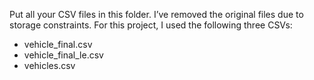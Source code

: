 Put all your CSV files in this folder. I’ve removed the original files due to storage constraints. For this project, I used the following three CSVs:
- vehicle_final.csv
- vehicle_final_le.csv
- vehicles.csv
